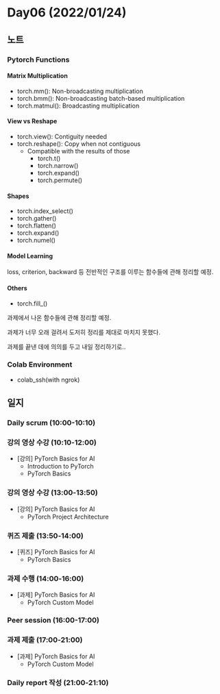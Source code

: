 # Day06 (2022/01/24)

## 노트

### Pytorch Functions

#### Matrix Multiplication

  * torch.mm(): Non-broadcasting multiplication
  * torch.bmm(): Non-broadcasting batch-based multiplication
  * torch.matmul(): Broadcasting multiplication

#### View vs Reshape

  * torch.view(): Contiguity needed
  * torch.reshape(): Copy when not contiguous
    * Compatible with the results of those
      * torch.t()
      * torch.narrow()
      * torch.expand()
      * torch.permute()

#### Shapes

  * torch.index_select()
  * torch.gather()
  * torch.flatten()
  * torch.expand()
  * torch.numel()

#### Model Learning

loss, criterion, backward 등 전반적인 구조를 이루는 함수들에 관해 정리할 예정.

#### Others

  * torch.fill_()

과제에서 나온 함수들에 관해 정리할 예정.

과제가 너무 오래 걸려서 도저히 정리를 제대로 마치지 못했다.

과제를 끝낸 데에 의의를 두고 내일 정리하기로..

### Colab Environment

  * colab_ssh(with ngrok)

## 일지

### Daily scrum (10:00-10:10)

### 강의 영상 수강 (10:10-12:00)

  * [강의] PyTorch Basics for AI
    * Introduction to PyTorch
    * PyTorch Basics

### 강의 영상 수강 (13:00-13:50)

  * [강의] PyTorch Basics for AI
    * PyTorch Project Architecture

### 퀴즈 제출 (13:50-14:00)

  * [퀴즈] PyTorch Basics for AI
    * PyTorch Basics

### 과제 수행 (14:00-16:00)

  * [과제] PyTorch Basics for AI
    * PyTorch Custom Model

### Peer session (16:00-17:00)

### 과제 제출 (17:00-21:00)

  * [과제] PyTorch Basics for AI
    * PyTorch Custom Model

### Daily report 작성 (21:00-21:10)
